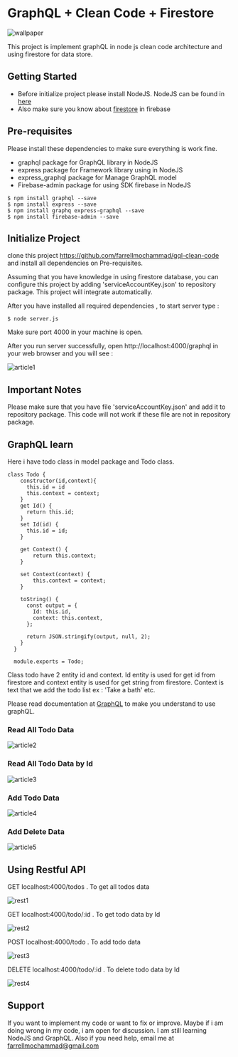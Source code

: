 # GraphQL + Clean Code + Firestore

![wallpaper](https://raw.githubusercontent.com/farrellmochammad/gql-clean-code/master/github-assets/clean-code-wallpaper.PNG)

This project is implement graphQL in node js clean code architecture and using firestore for data store.

## Getting Started

* Before initialize project please install NodeJS. NodeJS can be found in [here](https://nodejs.org/en/download)
* Also make sure you know about [firestore](https://firebase.google.com/docs/firestore) in firebase

## Pre-requisites 

Please install these dependencies to make sure everything is work fine.

* graphql package for GraphQL library in NodeJS 
* express package for Framework library using in NodeJS
* express_graphql package for Manage GraphQL model
* Firebase-admin package for using SDK firebase in NodeJS 

```
$ npm install graphql --save
$ npm install express --save
$ npm install graphq express-graphql --save
$ npm install firebase-admin --save
```

## Initialize Project 

clone this project https://github.com/farrellmochammad/gql-clean-code and install all dependencies on Pre-requisites. 

Assuming that you have knowledge in using firestore database, you can configure this project by adding 'serviceAccountKey.json' to repository package. This project will integrate automatically.

After you have installed all required dependencies , to start server type : 


```
$ node server.js
```

Make sure port 4000 in your machine is open. 

After you run server successfully, open http://localhost:4000/graphql in your web browser and you will see : 

![article1](https://raw.githubusercontent.com/farrellmochammad/gql-clean-code/master/github-assets/clean-code-1.PNG)


## Important Notes

Please make sure that you have file 'serviceAccountKey.json' and add it to repository package. This code will not work if these file are not in repository package. 

## GraphQL learn  

Here i have todo class in model package and Todo class. 

```
class Todo {
    constructor(id,context){
      this.id = id
      this.context = context;
    }
    get Id() {
      return this.id;
    }
    set Id(id) {
      this.id = id;
    }

    get Context() {
        return this.context;
    }

    set Context(context) {
        this.context = context;
    }
      
    toString() {
      const output = {
        Id: this.id,
        context: this.context,
      };
  
      return JSON.stringify(output, null, 2);
    }
  }
  
  module.exports = Todo;
```

Class todo have 2 entity id and context. Id entity is used for get id from firestore and context entity is used for get string from firestore. Context is text that we add the todo list ex : 'Take a bath' etc. 

Please read documentation at [GraphQL](https://graphql.org/) to make you understand to use graphQL.

### Read All Todo Data 

![article2](https://raw.githubusercontent.com/farrellmochammad/gql-clean-code/master/github-assets/clean-code-2.PNG)

### Read All Todo Data by Id

![article3](https://raw.githubusercontent.com/farrellmochammad/gql-clean-code/master/github-assets/clean-code-3.PNG)

### Add Todo Data

![article4](https://raw.githubusercontent.com/farrellmochammad/gql-clean-code/master/github-assets/clean-code-4.PNG)

### Add Delete Data

![article5](https://raw.githubusercontent.com/farrellmochammad/gql-clean-code/master/github-assets/clean-code-5.PNG)

## Using Restful API

GET localhost:4000/todos . To get all todos data

![rest1](https://raw.githubusercontent.com/farrellmochammad/gql-clean-code/master/github-assets/rest-1.PNG)

GET localhost:4000/todo/:id . To get todo data by Id

![rest2](https://raw.githubusercontent.com/farrellmochammad/gql-clean-code/master/github-assets/rest-2.PNG)

POST localhost:4000/todo . To add todo data

![rest3](https://raw.githubusercontent.com/farrellmochammad/gql-clean-code/master/github-assets/rest-3.PNG)

DELETE localhost:4000/todo/:id . To delete todo data by Id

![rest4](https://raw.githubusercontent.com/farrellmochammad/gql-clean-code/master/github-assets/rest-4.PNG)

## Support 

If you want to implement my code or want to fix or improve. Maybe if i am doing wrong in my code, i am open for discussion. I am still learning NodeJS and GraphQL.
Also if you need help, email me at farrellmochammad@gmail.com



